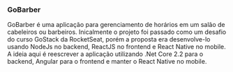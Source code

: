 ### GoBarber

GoBarber é uma aplicação para gerenciamento de horários em um salão de cabeleiros ou barbeiros. Inicalmente o projeto foi passado como um desafio do curso GoStack da RocketSeat, porém a proposta era desenvolve-lo usando NodeJs no backend, ReactJS no frontend e React Native no mobile. A ideia aqui é reescrever a aplicação utilizando .Net Core 2.2 para o backend, Angular para o frontend e manter o React Native no mobile.